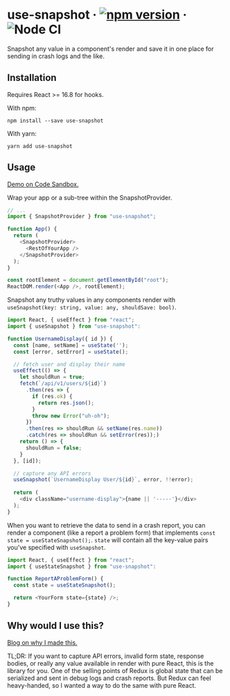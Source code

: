 # use-snapshot &middot; [![npm version](https://badge.fury.io/js/use-snapshot.svg)](https://www.npmjs.com/package/use-snapshot) &middot; ![Node CI](https://github.com/jeffchheng/use-snapshot/workflows/Node%20CI/badge.svg)

Snapshot any value in a component's render and save it in one place for sending in crash logs and the like.

## Installation

Requires React >= 16.8 for hooks.

With npm:
```
npm install --save use-snapshot
```

With yarn:
```
yarn add use-snapshot
```

## Usage

[Demo on Code Sandbox.](https://codesandbox.io/embed/use-snapshot-demo-v3eje)

Wrap your app or a sub-tree within the SnapshotProvider.

```javascript
// ...
import { SnapshotProvider } from "use-snapshot";

function App() {
  return (
    <SnapshotProvider>
      <RestOfYourApp />
    </SnapshotProvider>
  );
}

const rootElement = document.getElementById("root");
ReactDOM.render(<App />, rootElement);
```

Snapshot any truthy values in any components render with `useSnapshot(key: string, value: any, shouldSave: bool)`.

```javascript
import React, { useEffect } from "react";
import { useSnapshot } from "use-snapshot":

function UsernameDisplay({ id }) {
  const [name, setName] = useState('');
  const [error, setError] = useState();

  // fetch user and display their name
  useEffect(() => {
    let shouldRun = true;
    fetch(`/api/v1/users/${id}`)
      .then(res => {
        if (res.ok) {
          return res.json();
        }
        throw new Error("uh-oh");
      })
      .then(res => shouldRun && setName(res.name))
      .catch(res => shouldRun && setError(res));)
    return () => {
      shouldRun = false;
    }
  }, [id]);

  // capture any API errors
  useSnapshot(`UsernameDisplay User/${id}`, error, !!error);
  
  return (
    <div className="username-display">{name || '-----'}</div>
  );
}
```

When you want to retrieve the data to send in a crash report, you can render a component (like a report a problem form) that implements `const state = useStateSnapshot();`. `state` will contain all the key-value pairs you've specified with `useSnapshot`.

```javascript
import React, { useEffect } from "react";
import { useStateSnapshot } from "use-snapshot":

function ReportAProblemForm() {
  const state = useStateSnapshot();

  return <YourForm state={state} />;
}
```

## Why would I use this?

[Blog on why I made this.](https://jeffchheng.github.io/brains-base/2019-06-12-data-fetching-with-hooks/)

TL;DR: If you want to capture API errors, invalid form state, response bodies, or really any value available in render with pure React, this is the library for you. One of the selling points of Redux is global state that can be serialized and sent in debug logs and crash reports. But Redux can feel heavy-handed, so I wanted a way to do the same with pure React.
